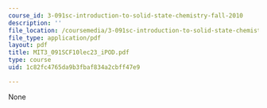 ```yaml
---
course_id: 3-091sc-introduction-to-solid-state-chemistry-fall-2010
description: ''
file_location: /coursemedia/3-091sc-introduction-to-solid-state-chemistry-fall-2010/1c82fc4765da9b3fbaf834a2cbff47e9_MIT3_091SCF10lec23_iPOD.pdf
file_type: application/pdf
layout: pdf
title: MIT3_091SCF10lec23_iPOD.pdf
type: course
uid: 1c82fc4765da9b3fbaf834a2cbff47e9

---
```

None